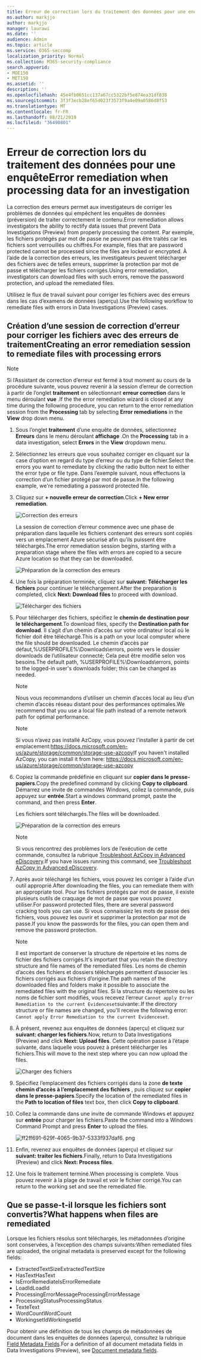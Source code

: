 ```yaml
---
title: Erreur de correction lors du traitement des données pour une enquête
ms.author: markjjo
author: markjjo
manager: laurawi
ms.date: ''
audience: Admin
ms.topic: article
ms.service: O365-seccomp
localization_priority: Normal
ms.collection: M365-security-compliance
search.appverid:
- MOE150
- MET150
ms.assetid: ''
description: ''
ms.openlocfilehash: 45e4fb0651cc137a67cc5322bf5e874ea31df838
ms.sourcegitcommit: 3f3f3ecb28ef65d023f3573f9a4e09a0586d8f53
ms.translationtype: MT
ms.contentlocale: fr-FR
ms.lasthandoff: 08/21/2019
ms.locfileid: "36490801"
---
```

# <a name="error-remediation-when-processing-data-for-an-investigation"></a><span data-ttu-id="05a3d-102">Erreur de correction lors du traitement des données pour une enquête</span><span class="sxs-lookup"><span data-stu-id="05a3d-102">Error remediation when processing data for an investigation</span></span>

<span data-ttu-id="05a3d-103">La correction des erreurs permet aux investigateurs de corriger les problèmes de données qui empêchent les enquêtes de données (préversion) de traiter correctement le contenu.</span><span class="sxs-lookup"><span data-stu-id="05a3d-103">Error remediation allows investigators the ability to rectify data issues that prevent Data Investigations (Preview) from properly processing the content.</span></span> <span data-ttu-id="05a3d-104">Par exemple, les fichiers protégés par mot de passe ne peuvent pas être traités car les fichiers sont verrouillés ou chiffrés.</span><span class="sxs-lookup"><span data-stu-id="05a3d-104">For example, files that are password protected cannot be processed since the files are locked or encrypted.</span></span> <span data-ttu-id="05a3d-105">À l’aide de la correction des erreurs, les investigateurs peuvent télécharger des fichiers avec de telles erreurs, supprimer la protection par mot de passe et télécharger les fichiers corrigés.</span><span class="sxs-lookup"><span data-stu-id="05a3d-105">Using error remediation, investigators can download files with such errors, remove the password protection, and upload the remediated files.</span></span>

<span data-ttu-id="05a3d-106">Utilisez le flux de travail suivant pour corriger les fichiers avec des erreurs dans les cas d’examens de données (aperçu).</span><span class="sxs-lookup"><span data-stu-id="05a3d-106">Use the following workflow to remediate files with errors in Data Investigations (Preview) cases.</span></span>

## <a name="creating-an-error-remediation-session-to-remediate-files-with-processing-errors"></a><span data-ttu-id="05a3d-107">Création d’une session de correction d’erreur pour corriger les fichiers avec des erreurs de traitement</span><span class="sxs-lookup"><span data-stu-id="05a3d-107">Creating an error remediation session to remediate files with processing errors</span></span>

>[!NOTE]
><span data-ttu-id="05a3d-108">Si l’Assistant de correction d’erreur est fermé à tout moment au cours de la procédure suivante, vous pouvez revenir à la session d’erreur de correction à partir de l’onglet **traitement** en sélectionnant **erreur correction** dans le menu déroulant **vue** .</span><span class="sxs-lookup"><span data-stu-id="05a3d-108">If the the error remediation wizard is closed at any time during the following procedure, you can return to the error remediation session from the **Processing** tab by selecting **Error remediations** in the **View** drop down menu.</span></span>

1. <span data-ttu-id="05a3d-109">Sous l’onglet **traitement** d’une enquête de données, sélectionnez **Erreurs** dans le menu déroulant **affichage** .</span><span class="sxs-lookup"><span data-stu-id="05a3d-109">On the **Processing** tab in a data investigation, select **Errors** in the **View** dropdown menu.</span></span>

2. <span data-ttu-id="05a3d-110">Sélectionnez les erreurs que vous souhaitez corriger en cliquant sur la case d’option en regard du type d’erreur ou du type de fichier.</span><span class="sxs-lookup"><span data-stu-id="05a3d-110">Select the errors you want to remediate by clicking the radio button next to either the error type or file type.</span></span>  <span data-ttu-id="05a3d-111">Dans l’exemple suivant, nous effectuons la correction d’un fichier protégé par mot de passe.</span><span class="sxs-lookup"><span data-stu-id="05a3d-111">In the following example, we're remediating a password protected file.</span></span>

3. <span data-ttu-id="05a3d-112">Cliquez sur **+ nouvelle erreur de correction**.</span><span class="sxs-lookup"><span data-stu-id="05a3d-112">Click **+ New error remediation**.</span></span>

    ![Correction des erreurs](../media/8c2faf1a-834b-44fc-b418-6a18aed8b81a.png)

    <span data-ttu-id="05a3d-114">La session de correction d’erreur commence avec une phase de préparation dans laquelle les fichiers contenant des erreurs sont copiés vers un emplacement Azure sécurisé afin qu’ils puissent être téléchargés.</span><span class="sxs-lookup"><span data-stu-id="05a3d-114">The error remediation session begins, starting with a preparation stage where the files with errors are copied to a secure Azure location so that they can be downloaded.</span></span>

    ![Préparation de la correction des erreurs](../media/390572ec-7012-47c4-a6b6-4cbb5649e8a8.png)

4. <span data-ttu-id="05a3d-116">Une fois la préparation terminée, cliquez sur **suivant: Télécharger les fichiers** pour continuer le téléchargement.</span><span class="sxs-lookup"><span data-stu-id="05a3d-116">After the preparation is completed, click **Next: Download files** to proceed with download.</span></span>

    ![Télécharger des fichiers](../media/6ac04b09-8e13-414a-9e24-7c75ba586363.png)

5. <span data-ttu-id="05a3d-118">Pour télécharger des fichiers, spécifiez le **chemin de destination pour le téléchargement**.</span><span class="sxs-lookup"><span data-stu-id="05a3d-118">To download files, specify the **Destination path for download**.</span></span> <span data-ttu-id="05a3d-119">Il s’agit d’un chemin d’accès sur votre ordinateur local où le fichier doit être téléchargé.</span><span class="sxs-lookup"><span data-stu-id="05a3d-119">This is a path on your local computer where the file should be downloaded.</span></span>  <span data-ttu-id="05a3d-120">Le chemin d’accès par défaut,%USERPROFILE%\Downloads\errors, pointe vers le dossier downloads de l’utilisateur connecté; Cela peut être modifié selon vos besoins.</span><span class="sxs-lookup"><span data-stu-id="05a3d-120">The default path, %USERPROFILE%\Downloads\errors, points to the logged-in user's downloads folder; this can be changed as needed.</span></span>

    >[!NOTE]
    ><span data-ttu-id="05a3d-121">Nous vous recommandons d’utiliser un chemin d’accès local au lieu d’un chemin d’accès réseau distant pour des performances optimales.</span><span class="sxs-lookup"><span data-stu-id="05a3d-121">We recommend that you use a local file path instead of a remote network path for optimal performance.</span></span>

    > [!NOTE]
    > <span data-ttu-id="05a3d-122">Si vous n’avez pas installé AzCopy, vous pouvez l’installer à partir de cet emplacement:https://docs.microsoft.com/en-us/azure/storage/common/storage-use-azcopy</span><span class="sxs-lookup"><span data-stu-id="05a3d-122">If you haven't installed AzCopy, you can install it from here: https://docs.microsoft.com/en-us/azure/storage/common/storage-use-azcopy</span></span>

6. <span data-ttu-id="05a3d-123">Copiez la commande prédéfinie en cliquant sur **copier dans le presse-papiers**.</span><span class="sxs-lookup"><span data-stu-id="05a3d-123">Copy the predefined command by clicking **Copy to clipboard**.</span></span> <span data-ttu-id="05a3d-124">Démarrez une invite de commandes Windows, collez la commande, puis appuyez sur **entrée**.</span><span class="sxs-lookup"><span data-stu-id="05a3d-124">Start a windows command prompt, paste the command, and then press **Enter**.</span></span>  

    <span data-ttu-id="05a3d-125">Les fichiers sont téléchargés.</span><span class="sxs-lookup"><span data-stu-id="05a3d-125">The files will be downloaded.</span></span>

    ![Préparation de la correction des erreurs](../media/f364ab4d-31c5-4375-b69f-650f694a2f69.png)

    > [!NOTE]
    > <span data-ttu-id="05a3d-127">Si vous rencontrez des problèmes lors de l’exécution de cette commande, consultez la rubrique [Troubleshoot AzCopy in Advanced eDiscovery](../compliance20/troubleshooting-azcopy.md).</span><span class="sxs-lookup"><span data-stu-id="05a3d-127">If you have issues running this command, see [Troubleshoot AzCopy in Advanced eDiscovery](../compliance20/troubleshooting-azcopy.md).</span></span>

7. <span data-ttu-id="05a3d-128">Après avoir téléchargé les fichiers, vous pouvez les corriger à l’aide d’un outil approprié.</span><span class="sxs-lookup"><span data-stu-id="05a3d-128">After downloading the files, you can remediate them with an appropriate tool.</span></span> <span data-ttu-id="05a3d-129">Pour les fichiers protégés par mot de passe, il existe plusieurs outils de craquage de mot de passe que vous pouvez utiliser.</span><span class="sxs-lookup"><span data-stu-id="05a3d-129">For password protected files, there are several password cracking tools you can use.</span></span> <span data-ttu-id="05a3d-130">Si vous connaissiez les mots de passe des fichiers, vous pouvez les ouvrir et supprimer la protection par mot de passe.</span><span class="sxs-lookup"><span data-stu-id="05a3d-130">If you know the passwords for the files, you can open them and remove the password protection.</span></span>
    
   > [!NOTE]
    > <span data-ttu-id="05a3d-131">Il est important de conserver la structure de répertoire et les noms de fichier des fichiers corrigés.</span><span class="sxs-lookup"><span data-stu-id="05a3d-131">It's important that you retain the directory structure and file names of the remediated files.</span></span> <span data-ttu-id="05a3d-132">Les noms de chemin d’accès des fichiers et dossiers téléchargés permettent d’associer les fichiers corrigés aux fichiers d’origine.</span><span class="sxs-lookup"><span data-stu-id="05a3d-132">The path names of the downloaded files and folders make it possible to associate the remediated files with the original files.</span></span>  <span data-ttu-id="05a3d-133">Si la structure du répertoire ou les noms de fichier sont modifiés, vous recevez l’erreur `Cannot apply Error Remediation to the current Evidenceset`suivante:.</span><span class="sxs-lookup"><span data-stu-id="05a3d-133">If the directory structure or file names are changed, you'll receive the following error: `Cannot apply Error Remediation to the current Evidenceset`.</span></span>

8. <span data-ttu-id="05a3d-134">À présent, revenez aux enquêtes de données (aperçu) et cliquez sur **suivant: charger les fichiers**.</span><span class="sxs-lookup"><span data-stu-id="05a3d-134">Now, return to Data Investigations (Preview) and click **Next: Upload files**.</span></span>  <span data-ttu-id="05a3d-135">Cette opération passe à l’étape suivante, dans laquelle vous pouvez à présent télécharger les fichiers.</span><span class="sxs-lookup"><span data-stu-id="05a3d-135">This will move to the next step where you can now upload the files.</span></span>

    ![Charger des fichiers](../media/af3d8617-1bab-4ecd-8de0-22e53acba240.png)

9. <span data-ttu-id="05a3d-137">Spécifiez l’emplacement des fichiers corrigés dans la zone **de texte chemin d’accès à l’emplacement des fichiers** , puis cliquez sur **copier dans le presse-papiers**.</span><span class="sxs-lookup"><span data-stu-id="05a3d-137">Specify the location of the remediated files in the **Path to location of files** text box, then click **Copy to clipboard**.</span></span>

10. <span data-ttu-id="05a3d-138">Collez la commande dans une invite de commande Windows et appuyez sur **entrée** pour charger les fichiers.</span><span class="sxs-lookup"><span data-stu-id="05a3d-138">Paste the command into a Windows Command Prompt and press **Enter** to upload the files.</span></span>

    ![ff2ff691-629f-4065-9b37-5333f937daf6. png](../media/ff2ff691-629f-4065-9b37-5333f937daf6.png)

11. <span data-ttu-id="05a3d-140">Enfin, revenez aux enquêtes de données (aperçu) et cliquez sur **suivant: traiter les fichiers**.</span><span class="sxs-lookup"><span data-stu-id="05a3d-140">Finally, return to Data Investigations (Preview) and click **Next: Process files**.</span></span>

12. <span data-ttu-id="05a3d-141">Une fois le traitement terminé.</span><span class="sxs-lookup"><span data-stu-id="05a3d-141">When processing is complete.</span></span>  <span data-ttu-id="05a3d-142">Vous pouvez revenir à la plage de travail et voir le fichier corrigé.</span><span class="sxs-lookup"><span data-stu-id="05a3d-142">You can return to the working set and see the remediated file.</span></span>

## <a name="what-happens-when-files-are-remediated"></a><span data-ttu-id="05a3d-143">Que se passe-t-il lorsque les fichiers sont convertis?</span><span class="sxs-lookup"><span data-stu-id="05a3d-143">What happens when files are remediated</span></span>

<span data-ttu-id="05a3d-144">Lorsque les fichiers résolus sont téléchargés, les métadonnées d’origine sont conservées, à l’exception des champs suivants:</span><span class="sxs-lookup"><span data-stu-id="05a3d-144">When remediated files are uploaded, the original metadata is preserved except for the following fields:</span></span> 

- <span data-ttu-id="05a3d-145">ExtractedTextSize</span><span class="sxs-lookup"><span data-stu-id="05a3d-145">ExtractedTextSize</span></span>
- <span data-ttu-id="05a3d-146">HasText</span><span class="sxs-lookup"><span data-stu-id="05a3d-146">HasText</span></span>
- <span data-ttu-id="05a3d-147">IsErrorRemediate</span><span class="sxs-lookup"><span data-stu-id="05a3d-147">IsErrorRemediate</span></span>
- <span data-ttu-id="05a3d-148">LoadId</span><span class="sxs-lookup"><span data-stu-id="05a3d-148">LoadId</span></span>
- <span data-ttu-id="05a3d-149">ProcessingErrorMessage</span><span class="sxs-lookup"><span data-stu-id="05a3d-149">ProcessingErrorMessage</span></span>
- <span data-ttu-id="05a3d-150">ProcessingStatus</span><span class="sxs-lookup"><span data-stu-id="05a3d-150">ProcessingStatus</span></span>
- <span data-ttu-id="05a3d-151">Texte</span><span class="sxs-lookup"><span data-stu-id="05a3d-151">Text</span></span>
- <span data-ttu-id="05a3d-152">WordCount</span><span class="sxs-lookup"><span data-stu-id="05a3d-152">WordCount</span></span>
- <span data-ttu-id="05a3d-153">WorkingsetId</span><span class="sxs-lookup"><span data-stu-id="05a3d-153">WorkingsetId</span></span>

<span data-ttu-id="05a3d-154">Pour obtenir une définition de tous les champs de métadonnées de document dans les enquêtes de données (aperçu), consultez la rubrique [Field Metadata Fields](document-metadata-fields.md).</span><span class="sxs-lookup"><span data-stu-id="05a3d-154">For a definition of all document metadata fields in Data Investigations (Preview), see [Document metadata fields](document-metadata-fields.md).</span></span>